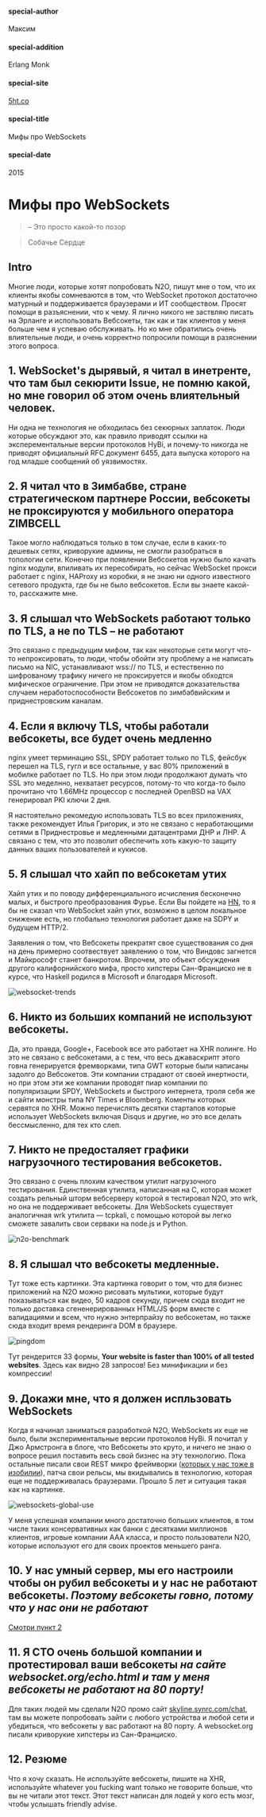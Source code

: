 #### special-author
Максим
#### special-addition
Erlang Monk
#### special-site
[5ht.co](http://5ht.co/)
#### special-title
Мифы про WebSockets
#### special-date
2015


# Мифы про WebSockets

> – Это просто какой-то позор

> Собачье Сердце

## Intro

Многие люди, которые хотят попробовать N2O, пишут мне о том, что их клиенты якобы сомневаются в том, что WebSocket протокол достаточно матурный и поддерживается браузерами и ИТ сообществом. Просят помощи в разъяснении, что к чему. Я лично никого не заствляю писать на Эрланге и использовать Вебсокеты, так как и так клиентов у меня больше чем я успеваю обслуживать. Но ко мне обратились очень влиятельные люди, и очень корректно попросили помощи в разяснении этого вопроса.

## 1. WebSocket's дырявый, я читал в инетренте, что там был секюрити Issue, не помню какой, но мне говорил об этом очень влиятельный человек.

Ни одна не технология не обходилась без секюрных заплаток. Люди которые обсуждают это, как правило приводят ссылки на эксперементальные версии протоколов HyBi, и почему-то никогда не приводят официальный RFC документ 6455, дата выпуска которого на год младше сообщений об уязвимостях.


## 2. Я читал что в Зимбабве, стране стратегическом партнере России, вебсокеты не проксируются у мобильного оператора ZIMBCELL
                
Такое могло наблюдаться только в том случае, если в каких-то дешевых сетях, криворукие админы, не смогли разобраться в топологии сети. Конечно при появлении Вебсокетов нужно было качать nginx модули, впиливать их пересобирать, но сейчас WebSocket прокси работает с nginx, HAProxy из коробки, я не знаю ни одного известного сетевого продукта, где бы не было вебсокетов. Если вы знаете какой-то, расскажите мне.

## 3. Я слышал что WebSockets работают только по TLS, а не по TLS – не работают

Это связано с предыдущим мифом, так как некоторые сети могут что-то непроксировать, то люди, чтобы обойти эту проблему а не написать письмо на NIC, устанавливают wss:// по TLS, и естественно по шифрованому трафику ничего не проксируется и якобы обходтся мифическое ограничение. При этом не приводятся доказательства случаем неработоспособности Вебсокетов по зимбабвийским и приднестровским каналам.


## 4. Если я включу TLS, чтобы работали вебсокеты, все будет очень медленно

nginx умеет терминацию SSL, SPDY работает только по TLS, фейсбук перешел на TLS, гугл и все остальные, у вас 80% приложений в мобилке работает по TLS. Но при этом люди продолжают думать что SSL это меделнно, нехватает ресурсов, потому-то что когда-то было прочитано что 1.66MHz процессор с последней OpenBSD на VAX генерировал PKI ключи 2 дня.

Я настоятельно рекомедую использовать TLS во всех приложениях, также рекомендует Илья Григорик, и это не связано с неработающими сетями в Приднестровье и медленными датацентрами ДНР и ЛНР. А связано с тем, что это позволит обеспечить хоть какую-то защиту данных ваших пользователей и кукисов.

## 5. Я слышал что хайп по вебсокетам утих

Хайп утих и по поводу дифференциального исчисления бесконечно малых, и быстрого преобразования Фурье. Если Вы пойдете на [HN](https://news.ycombinator.com), то я бы не сказал что WebSocket хайп утих, возможно в целом локальное снижение есть, но глобально технология работает даже на SDPY и будущем HTTP/2.

Заявления о том, что Вебсокеты прекратят свое существования со дня на день примерно соотвествует заявлению о том, что Виндовс загнется и Майкрософт станет банкротом. Впрочем, это объект обсуждения другого калифорнийского мифа, просто хипстеры Сан-Франциско не в курсе, что Haskell родился в Microsoft и благодаря Microsoft.

![websocket-trends](/websocket-trends.png "Хайп по WebSocket")

## 6. Никто из больших компаний не используют вебсокеты.

Да, это правда, Google+, Facebook все это работает на XHR полинге. Но это не связано с вебсокетами, а с тем, что весь джаваскрипт этого говна генерируется фремворками, типа GWT которые были написаны задолго до Вебсокетов. Эти компании страдают от своей инертности, но при этом эти же компании проводят пиар компании по популяризации SPDY, WebSockets и быстрого интернета, троля себя же и сайти монстры типа NY Times и Bloomberg. Коменты которых сервятся по XHR. Можно перечислять десятки стартапов которые использует WebSockets включая Disqus и другие, но это все делать бессмысленно, для тех кто слеп.

## 7. Никто не предосталяет графики нагрузочного тестирования вебсокетов.

Это связано с очень плохим качеством утилит нагрузочного тестирования. Единственная утилита, написанная на С, которая может создать рельный шторм вебсерверу которой я тестировал N2O, это wrk, но она не поддерживает вебсокеты. Для WebSockets существует аналогичная wrk утилита — tcpkali, с помощью которой вы легко сможете завалить свои серваки на node.js и Python.

![n2o-benchmark](/n2o-benchmark.png "Бенчмарк технологий")

## 8. Я слышал что вебсокеты медленные.

Тут тоже есть картинки. Эта картинка говорит о том, что для бизнес приложений на N2O можно рисовать мультики, которые будут показываться как видео, 50 кадров секунду, причем сюда входит не только доставка сгененерированных HTML/JS форм вместе с валидациями и всем, что нужно энтерпрайзу по вебсокетам, но также сюда входит время рендеринга DOM в браузере.


![pingdom](/pingdom.png "Тест сети и рендера")

Тут рендерится 33 формы, **Your website is faster than 100% of all tested websites**. Здесь как видно 28 запросов! Без минификации и без компрессии!

## 9. Докажи мне, что я должен испльзовать WebSockets

Когда я начинал заниматься разработкой N2O, WebSockets их еще не было, были экспериментальные версии протоколов HyBi. Я почитал у Джо Армстронга в блоге, что Вебсокеты это круто, и ничего не знаю о вопросе решил поставить весь свой бизнес на эту технологию. Пока остальные писали свои REST микро фреймворки ([которых у нас тоже в изобилии](https://github.com/synrc/rest)), патча свои рельсы, мы вкидывались в технологию, которая еще не поддерживалась браузерами. Прошло 5 лет и ситуация такая как на картинке.
                        
![websockets-global-use](/websockets-global-use.png "Поддержка WebSocket браузерами (середина 2015 года)")

У меня успешная компании много достаточно больших клиентов, в том числе таких консервативных как банки с десятками миллионов клиентов, игровые компании ААА класса, и просто пользователи N2O, которые используют его для своих проектов меньшего ранга.

## 10. У нас умный сервер, мы его настроили чтобы он рубил вебсокеты и у нас не работают вебсокеты. *Поэтому вебсокеты говно, потому что у нас они не работают*

[Смотри пункт 2](#2zimbcell)

## 11. Я СТО очень большой компании и протестировал ваши вебсокеты *на сайте websocket.org/echo.html и там у меня вебсокеты не работают на 80 порту!*

Для таких людей мы сделали N2O промо сайт [skyline.synrc.com/chat](http://skyline.synrc.com/chat), там вы можете попробовать зайти с любого устройства и любой сети и убедиться, что вебсокеты у вас работают на 80 порту. А websocket.org писали криворукие хипстеры из Сан-Франциско.

## 12. Резюме

Что я хочу сказать. Не используйте вебсокеты, пишите на XHR, используйте whatever you fucking want только не говорите больше, что вы не читали этот текст. Этот текст написан для лодей у кого есть мозг, чтобы услышать friendly advise.